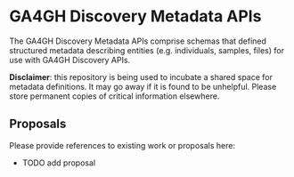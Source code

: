 # GA4GH Discovery Metadata APIs

The GA4GH Discovery Metadata APIs comprise schemas that defined structured metadata describing entities (e.g. individuals, samples, files) for use with GA4GH Discovery APIs.

**Disclaimer**: this repository is being used to incubate a shared space for metadata definitions. It may go away if it is found to be unhelpful. Please store permanent copies of critical information elsewhere.

## Proposals

Please provide references to existing work or proposals here:
* TODO add proposal
